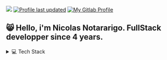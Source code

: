 ![](https://komarev.com/ghpvc/?username=nick-notararigo&label=%20Profile%20Views&color=blue&flat)
[![Profile last updated](https://img.shields.io/github/last-commit/nick-notararigo/nick-notararigo/main?label=Last%20updated&flat)](https://github.com/nick-notararigo/nick-notararigo/commits)
[![My Gitlab Profile](https://img.shields.io/badge/My&nbsp;Gitlab&nbsp;Profile-FC6D26.svg?style=flat-square&logo=gitlab&logoColor=white)](https://gitlab.com/neerfix/)

## 😸 Hello, i'm Nicolas Notararigo. FullStack developper since 4 years.

<details>
  <summary>💻 Tech Stack  </summary>

**Basic :**
![HTML5](https://img.shields.io/badge/HTML5-%23E34F26.svg?style=flat-square&logo=html5&logoColor=white)
![CSS3](https://img.shields.io/badge/CSS3-%231572B6.svg?style=flat-square&logo=css3&logoColor=white)
![JavaScript](https://img.shields.io/badge/JavaScript-%23323330.svg?style=flat-square&logo=javascript&logoColor=%23F7DF1E)
![PHP](https://img.shields.io/badge/PHP&nbsp;7&nbsp;&&nbsp;8-%23777BB4.svg?style=flat-square&logo=php&logoColor=white)
![Git](https://img.shields.io/badge/Git-F05032.svg?style=flat-square&logo=git&logoColor=white)

**Front :**
![Typescript](https://img.shields.io/badge/typescript-3178C6.svg?style=flat-square&logo=typescript&logoColor=white)
![SASS](https://img.shields.io/badge/SaSS-hotpink.svg?style=flat-square&logo=SASS&logoColor=white)
![Bootstrap](https://img.shields.io/badge/Bootstrap-%23563D7C.svg?style=flat-square&logo=bootstrap&logoColor=white)
![Tailwind](https://img.shields.io/badge/Tailwind-06B6D4.svg?style=flat-square&logo=tailwindcss&logoColor=white)
![NuxtJs](https://img.shields.io/badge/NuxtJs&nbsp;2&nbsp;&&nbsp;3-000000.svg?style=flat-square&logo=nuxtdotjs&logoColor=#000000)
![vuejs](https://img.shields.io/badge/VueJs&nbsp;2&nbsp;&&nbsp;3-4FC08D.svg?style=flat-square&logo=vuedotjs&logoColor=white)
![ReactJs](https://img.shields.io/badge/React&nbsp;Js-61DAFB.svg?style=flat-square&logo=react&logoColor=black)
![StoryBook](https://img.shields.io/badge/storybook-FF4785.svg?style=flat-square&logo=storybook&logoColor=white)
![Webpack](https://img.shields.io/badge/webpack-8DD6F9.svg?style=flat-square&logo=webpack&logoColor=black)
![vite](https://img.shields.io/badge/vite-646CFF.svg?style=flat-square&logo=vite&logoColor=white)
![angular](https://img.shields.io/badge/angular-0F0F11.svg?style=flat-square&logo=angular&logoColor=white)

**Back :**
![Symfony](https://img.shields.io/badge/Symfony-%23000000.svg?style=flat-square&logo=symfony&logoColor=white)
![Doctrine](https://img.shields.io/badge/Doctrine-FC6A31.svg?style=flat-square&logo=doctrine&logoColor=white)
![Node.Js](https://img.shields.io/badge/node.js-%036d02.svg?style=flat-square&logo=node.js&logoColor=white&color=036d02)
![JWT](https://img.shields.io/badge/JWT-black?style=flat-square&logo=JSON%20web%20tokens)
![MySQL](https://img.shields.io/badge/MySQL-%2300f.svg?style=flat-square&logo=mysql&logoColor=white)
![MariaDB](https://img.shields.io/badge/MariaDB-003545?style=flat-square&logo=mariadb&logoColor=white)
![PostgreSQL](https://img.shields.io/badge/PostgreSQL-4169E1?style=flat-square&logo=postgresql&logoColor=white)
![Express.js](https://img.shields.io/badge/express.js-%23404d59.svg?style=flat-square&logo=express&logoColor=%2361DAFB)

**Test / linter :**
![eslint](https://img.shields.io/badge/Eslint-4B32C3.svg?style=flat-square&logo=eslint&logoColor=white)
![Prettier](https://img.shields.io/badge/Prettier-F7B93E.svg?style=flat-square&logo=prettier&logoColor=black)
![cypress](https://img.shields.io/badge/Cypress-69D3A7.svg?style=flat-square&logo=cypress&logoColor=white)
![PHPUnit](https://img.shields.io/badge/PHPUnit-%23000000.svg?style=flat-square&logo=symfony&logoColor=white)
![PHPstan](https://img.shields.io/badge/PhpStan-%23000000.svg?style=flat-square&logo=symfony&logoColor=white)
![CsFixer](https://img.shields.io/badge/CsFixer-%23000000.svg?style=flat-square&logo=symfony&logoColor=white)
![precommit](https://img.shields.io/badge/Pre&nbsp;Commit-FAB040.svg?style=flat-square&logo=precommit&logoColor=black)
![postman](https://img.shields.io/badge/Postman-FF6C37.svg?style=flat-square&logo=postman&logoColor=white)

**Infra/Ci :**
![OVH](https://img.shields.io/badge/ovh-%23430098.svg?style=flat-square&logo=ovh&logoColor=white)
![Amazon S3](https://img.shields.io/badge/Amazon&nbsp;S3-569A31.svg?style=flat-square&logo=amazons3&logoColor=white)
![Firebase](https://img.shields.io/badge/Firebase-%23039BE5.svg?style=flat-square&logo=firebase)
![Apache](https://img.shields.io/badge/apache-%23D42029.svg?style=flat-square&logo=apache&logoColor=white)
![Nginx](https://img.shields.io/badge/nginx-036d02?style=flat-square&logo=nginx&logoColor=white)
![Docker](https://img.shields.io/badge/docker-2496ED?style=flat-square&logo=docker&logoColor=white)
![Kubernetes](https://img.shields.io/badge/Kubernetes-326CE5.svg?style=flat-square&logo=Kubernetes&logoColor=white)
![Github Action](https://img.shields.io/badge/GitHub&nbsp;Actions-2088FF?style=flat-square&logo=githubactions&logoColor=white)
![Gitlab Ci](https://img.shields.io/badge/Gitlab&nbsp;Ci-FC6D26.svg?style=flat-square&logo=gitlab&logoColor=white)
![letsencrypt](https://img.shields.io/badge/lets&nbsp;encrypt-003A70.svg?style=flat-square&logo=letsencrypt&logoColor=white)
![rabbitmq](https://img.shields.io/badge/rabbitmq-FF6600.svg?style=flat-square&logo=rabbitmq&logoColor=white)

**Other :**
![Figma](https://img.shields.io/badge/Figma-%23F24E1E.svg?style=flat-square&logo=figma&logoColor=white)
![Adobe Photoshop](https://img.shields.io/badge/Photoshop-%2331A8FF.svg?style=flat-square&logo=adobephotoshop&logoColor=white)
![Stripe](https://img.shields.io/badge/stripe-008CDD.svg?style=flat-square&logo=stripe&logoColor=white)
![Trello](https://img.shields.io/badge/Trello-%23026AA7.svg?style=flat-square&logo=Trello&logoColor=white)
![jira](https://img.shields.io/badge/Jira-%23026AA7.svg?style=flat-square&logo=Jira&logoColor=white&color=0047B2)
![notion](https://img.shields.io/badge/Notion-000000.svg?style=flat-square&logo=notion&logoColor=white)
![Swagger](https://img.shields.io/badge/-Swagger-%23Clojure?style=flat-square&logo=swagger&logoColor=white)
![Sentry](https://img.shields.io/badge/Sentry-362D59.svg?style=flat-square&logo=Sentry&logoColor=white)
![Socket.io](https://img.shields.io/badge/Socket.io-010101.svg?style=flat-square&logo=Socket.io&logoColor=white)
![WordPress](https://img.shields.io/badge/WordPress-21759B.svg?style=flat-square&logo=WordPress&logoColor=white)
![Minecraft Server](https://img.shields.io/badge/Minecraft&nbsp;Server-62B47A.svg?style=flat-square&logo=minecraft&logoColor=white)
![Twitch Plugin](https://img.shields.io/badge/Twitch&nbsp;Plugin-9146FF.svg?style=flat-square&logo=twitch&logoColor=white)
![Twitch Live config](https://img.shields.io/badge/Twitch&nbsp;Live&nbsp;Configuration-9146FF.svg?style=flat-square&logo=twitch&logoColor=white)
![githubcopilot](https://img.shields.io/badge/Github&nbsp;Copilot-000000.svg?style=flat-square&logo=githubcopilot&logoColor=white)

**OS :**
![MACOS](https://img.shields.io/badge/Mac-000000.svg?style=flat-square&logo=apple&logoColor=white)
![Windows](https://img.shields.io/badge/Windows-%2331A8FF.svg?style=flat-square&logo=windows&logoColor=white)
![Linux](https://img.shields.io/badge/Linux-FCC624.svg?style=flat-square&logo=linux&logoColor=black)
</details>
